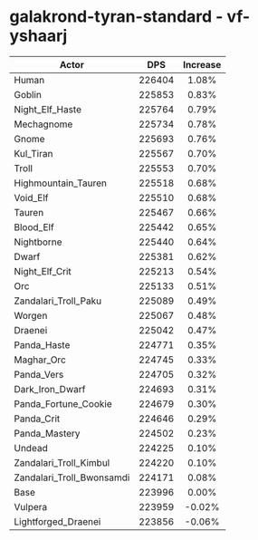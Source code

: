 # galakrond-tyran-standard - vf-yshaarj
| Actor | DPS | Increase |
|---|:---:|:---:|
|Human|226404|1.08%|
|Goblin|225853|0.83%|
|Night_Elf_Haste|225764|0.79%|
|Mechagnome|225734|0.78%|
|Gnome|225693|0.76%|
|Kul_Tiran|225567|0.70%|
|Troll|225553|0.70%|
|Highmountain_Tauren|225518|0.68%|
|Void_Elf|225510|0.68%|
|Tauren|225467|0.66%|
|Blood_Elf|225442|0.65%|
|Nightborne|225440|0.64%|
|Dwarf|225381|0.62%|
|Night_Elf_Crit|225213|0.54%|
|Orc|225133|0.51%|
|Zandalari_Troll_Paku|225089|0.49%|
|Worgen|225067|0.48%|
|Draenei|225042|0.47%|
|Panda_Haste|224771|0.35%|
|Maghar_Orc|224745|0.33%|
|Panda_Vers|224705|0.32%|
|Dark_Iron_Dwarf|224693|0.31%|
|Panda_Fortune_Cookie|224679|0.30%|
|Panda_Crit|224646|0.29%|
|Panda_Mastery|224502|0.23%|
|Undead|224225|0.10%|
|Zandalari_Troll_Kimbul|224220|0.10%|
|Zandalari_Troll_Bwonsamdi|224171|0.08%|
|Base|223996|0.00%|
|Vulpera|223959|-0.02%|
|Lightforged_Draenei|223856|-0.06%|
